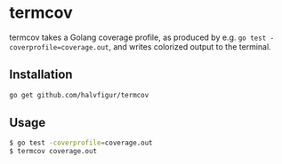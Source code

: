 # termcov
termcov takes a Golang coverage profile, as produced by e.g. `go test -coverprofile=coverage.out`, and writes colorized
output to the terminal.

## Installation
```bash
go get github.com/halvfigur/termcov
```

## Usage
```bash
$ go test -coverprofile=coverage.out
$ termcov coverage.out
```
